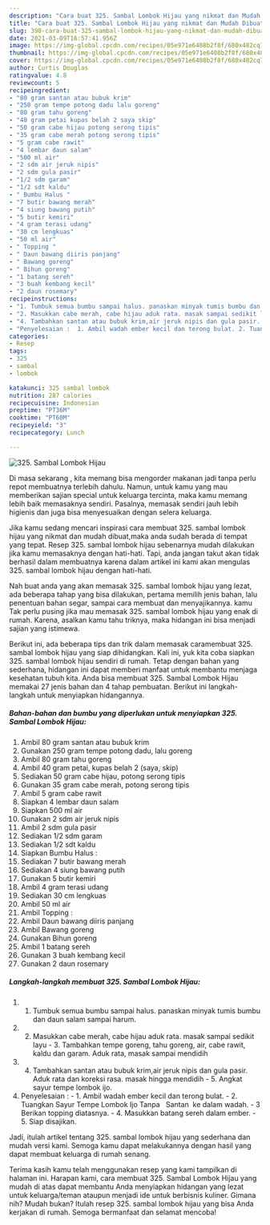 ```yaml
---
description: "Cara buat 325. Sambal Lombok Hijau yang nikmat dan Mudah Dibuat"
title: "Cara buat 325. Sambal Lombok Hijau yang nikmat dan Mudah Dibuat"
slug: 398-cara-buat-325-sambal-lombok-hijau-yang-nikmat-dan-mudah-dibuat
date: 2021-03-09T16:57:41.956Z
image: https://img-global.cpcdn.com/recipes/05e971e6408b2f8f/680x482cq70/325-sambal-lombok-hijau-foto-resep-utama.jpg
thumbnail: https://img-global.cpcdn.com/recipes/05e971e6408b2f8f/680x482cq70/325-sambal-lombok-hijau-foto-resep-utama.jpg
cover: https://img-global.cpcdn.com/recipes/05e971e6408b2f8f/680x482cq70/325-sambal-lombok-hijau-foto-resep-utama.jpg
author: Curtis Douglas
ratingvalue: 4.8
reviewcount: 5
recipeingredient:
- "80 gram santan atau bubuk krim"
- "250 gram tempe potong dadu lalu goreng"
- "80 gram tahu goreng"
- "40 gram petai kupas belah 2 saya skip"
- "50 gram cabe hijau potong serong tipis"
- "35 gram cabe merah potong serong tipis"
- "5 gram cabe rawit"
- "4 lembar daun salam"
- "500 ml air"
- "2 sdm air jeruk nipis"
- "2 sdm gula pasir"
- "1/2 sdm garam"
- "1/2 sdt kaldu"
- " Bumbu Halus "
- "7 butir bawang merah"
- "4 siung bawang putih"
- "5 butir kemiri"
- "4 gram terasi udang"
- "30 cm lengkuas"
- "50 ml air"
- " Topping "
- " Daun bawang diiris panjang"
- " Bawang goreng"
- " Bihun goreng"
- "1 batang sereh"
- "3 buah kembang kecil"
- "2 daun rosemary"
recipeinstructions:
- "1. Tumbuk semua bumbu sampai halus. panaskan minyak tumis bumbu dan daun salam sampai harum."
- "2. Masukkan cabe merah, cabe hijau aduk rata. masak sampai sedikit layu 3. Tambahkan tempe goreng, tahu goreng, air, cabe rawit, kaldu dan garam. Aduk rata, masak sampai mendidih"
- "4. Tambahkan santan atau bubuk krim,air jeruk nipis dan gula pasir. Aduk rata dan koreksi rasa. masak hingga mendidih 5. Angkat sayur tempe lombok ijo."
- "Penyelesaian :  1. Ambil wadah ember kecil dan terong bulat. 2. Tuangkan Sayur Tempe Lombok Ijo Tanpa   Santan  ke dalam wadah. 3 Berikan topping diatasnya. 4. Masukkan batang sereh dalam ember. 5. Siap disajikan."
categories:
- Resep
tags:
- 325
- sambal
- lombok

katakunci: 325 sambal lombok 
nutrition: 287 calories
recipecuisine: Indonesian
preptime: "PT36M"
cooktime: "PT60M"
recipeyield: "3"
recipecategory: Lunch

---
```



![325. Sambal Lombok Hijau](https://img-global.cpcdn.com/recipes/05e971e6408b2f8f/680x482cq70/325-sambal-lombok-hijau-foto-resep-utama.jpg)

Di masa  sekarang , kita memang bisa mengorder makanan jadi tanpa perlu repot membuatnya terlebih dahulu. Namun, untuk kamu yang mau memberikan sajian special untuk keluarga tercinta, maka kamu memang lebih baik memasaknya sendiri. Pasalnya, memasak sendiri jauh lebih higienis dan juga bisa menyesuaikan dengan selera keluarga.

Jika kamu sedang mencari inspirasi cara membuat 325. sambal lombok hijau yang nikmat dan mudah dibuat,maka anda sudah berada di tempat yang tepat. Resep 325. sambal lombok hijau  sebenarnya mudah dilakukan jika kamu memasaknya dengan hati-hati. Tapi, anda jangan takut akan tidak berhasil dalam membuatnya 
karena dalam artikel ini kami akan mengulas 325. sambal lombok hijau dengan hati-hati.  



Nah buat anda yang akan memasak 325. sambal lombok hijau yang lezat, ada beberapa tahap yang bisa dilakukan, pertama memilih jenis bahan, lalu penentuan bahan segar, sampai cara membuat dan menyajikannya. kamu Tak perlu pusing jika mau memasak 325. sambal lombok hijau yang enak di rumah. Karena, asalkan kamu  tahu triknya, maka hidangan ini bisa menjadi sajian yang istimewa.

Berikut ini, ada beberapa tips dan trik dalam memasak caramembuat 325. sambal lombok hijau yang siap dihidangkan. Kali ini, yuk kita coba siapkan 325. sambal lombok hijau sendiri di rumah. Tetap dengan bahan yang sederhana, hidangan ini dapat memberi manfaat untuk membantu menjaga kesehatan tubuh kita. Anda bisa membuat 325. Sambal Lombok Hijau memakai 27 jenis bahan dan 4 tahap pembuatan. Berikut ini langkah-langkah untuk menyiapkan hidangannya.

<!--inarticleads1-->

##### Bahan-bahan dan bumbu yang diperlukan untuk menyiapkan 325. Sambal Lombok Hijau:

1. Ambil 80 gram santan atau bubuk krim
1. Gunakan 250 gram tempe potong dadu, lalu goreng
1. Ambil 80 gram tahu goreng
1. Ambil 40 gram petai, kupas belah 2 (saya, skip)
1. Sediakan 50 gram cabe hijau, potong serong tipis
1. Gunakan 35 gram cabe merah, potong serong tipis
1. Ambil 5 gram cabe rawit
1. Siapkan 4 lembar daun salam
1. Siapkan 500 ml air
1. Gunakan 2 sdm air jeruk nipis
1. Ambil 2 sdm gula pasir
1. Sediakan 1/2 sdm garam
1. Sediakan 1/2 sdt kaldu
1. Siapkan  Bumbu Halus :
1. Sediakan 7 butir bawang merah
1. Sediakan 4 siung bawang putih
1. Gunakan 5 butir kemiri
1. Ambil 4 gram terasi udang
1. Sediakan 30 cm lengkuas
1. Ambil 50 ml air
1. Ambil  Topping :
1. Ambil  Daun bawang diiris panjang
1. Ambil  Bawang goreng
1. Gunakan  Bihun goreng
1. Ambil 1 batang sereh
1. Gunakan 3 buah kembang kecil
1. Gunakan 2 daun rosemary




<!--inarticleads2-->

##### Langkah-langkah membuat 325. Sambal Lombok Hijau:

1. 1. Tumbuk semua bumbu sampai halus. panaskan minyak tumis bumbu dan daun salam sampai harum.
1. 2. Masukkan cabe merah, cabe hijau aduk rata. masak sampai sedikit layu - 3. Tambahkan tempe goreng, tahu goreng, air, cabe rawit, kaldu dan garam. Aduk rata, masak sampai mendidih
1. 4. Tambahkan santan atau bubuk krim,air jeruk nipis dan gula pasir. Aduk rata dan koreksi rasa. masak hingga mendidih - 5. Angkat sayur tempe lombok ijo.
1. Penyelesaian :  - 1. Ambil wadah ember kecil dan terong bulat. - 2. Tuangkan Sayur Tempe Lombok Ijo Tanpa   Santan  ke dalam wadah. - 3 Berikan topping diatasnya. - 4. Masukkan batang sereh dalam ember. - 5. Siap disajikan.




Jadi, itulah artikel tentang  325. sambal lombok hijau  yang sederhana dan mudah versi kami. Semoga kamu dapat melakukannya dengan hasil yang dapat membuat keluarga di rumah senang. 

Terima kasih kamu telah menggunakan resep yang kami tampilkan di halaman ini. Harapan kami, cara membuat  325. Sambal Lombok Hijau yang mudah di atas dapat membantu Anda menyiapkan hidangan yang lezat untuk keluarga/teman ataupun menjadi ide untuk berbisnis kuliner. Gimana nih? Mudah bukan? Itulah resep 325. sambal lombok hijau yang bisa Anda kerjakan di rumah. Semoga bermanfaat dan selamat mencoba!

